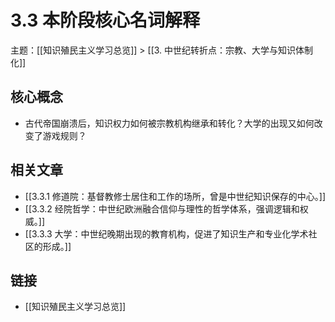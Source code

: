 # 3.3 本阶段核心名词解释

主题：[[知识殖民主义学习总览]] > [[3. 中世纪转折点：宗教、大学与知识体制化]]

## 核心概念

- 古代帝国崩溃后，知识权力如何被宗教机构继承和转化？大学的出现又如何改变了游戏规则？

## 相关文章

- [[3.3.1 修道院：基督教修士居住和工作的场所，曾是中世纪知识保存的中心。]]
- [[3.3.2 经院哲学：中世纪欧洲融合信仰与理性的哲学体系，强调逻辑和权威。]]
- [[3.3.3 大学：中世纪晚期出现的教育机构，促进了知识生产和专业化学术社区的形成。]]

## 链接

- [[知识殖民主义学习总览]]
